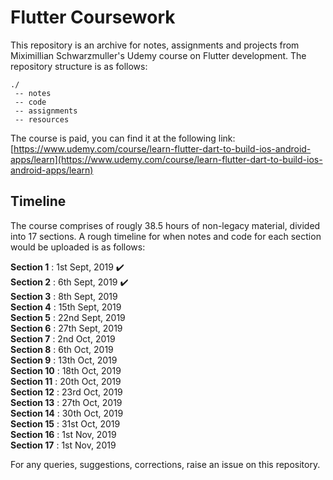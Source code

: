 # Flutter Coursework

This repository is an archive for notes, assignments and projects from Miximillian Schwarzmuller's Udemy course on Flutter development. The repository structure is as follows:
```
./
 -- notes
 -- code
 -- assignments
 -- resources
```
The course is paid, you can find it at the following link:
[https://www.udemy.com/course/learn-flutter-dart-to-build-ios-android-apps/learn](https://www.udemy.com/course/learn-flutter-dart-to-build-ios-android-apps/learn)
 
## Timeline

The course comprises of rougly 38.5 hours of non-legacy material, divided into 17 sections. A rough timeline for when notes and code for each section would be uploaded is as follows:

**Section 1** : 1st Sept, 2019 :heavy_check_mark:  
**Section 2** : 6th Sept, 2019 :heavy_check_mark:  
**Section 3** : 8th Sept, 2019  
**Section 4** : 15th Sept, 2019  
**Section 5** : 22nd Sept, 2019  
**Section 6** : 27th Sept, 2019  
**Section 7** : 2nd Oct, 2019  
**Section 8** : 6th Oct, 2019  
**Section 9** : 13th Oct, 2019  
**Section 10** : 18th Oct, 2019  
**Section 11** : 20th Oct, 2019  
**Section 12** : 23rd Oct, 2019  
**Section 13** : 27th Oct, 2019  
**Section 14** : 30th Oct, 2019  
**Section 15** : 31st Oct, 2019  
**Section 16** : 1st Nov, 2019  
**Section 17** : 1st Nov, 2019  

For any queries, suggestions, corrections, raise an issue on this repository.
 
